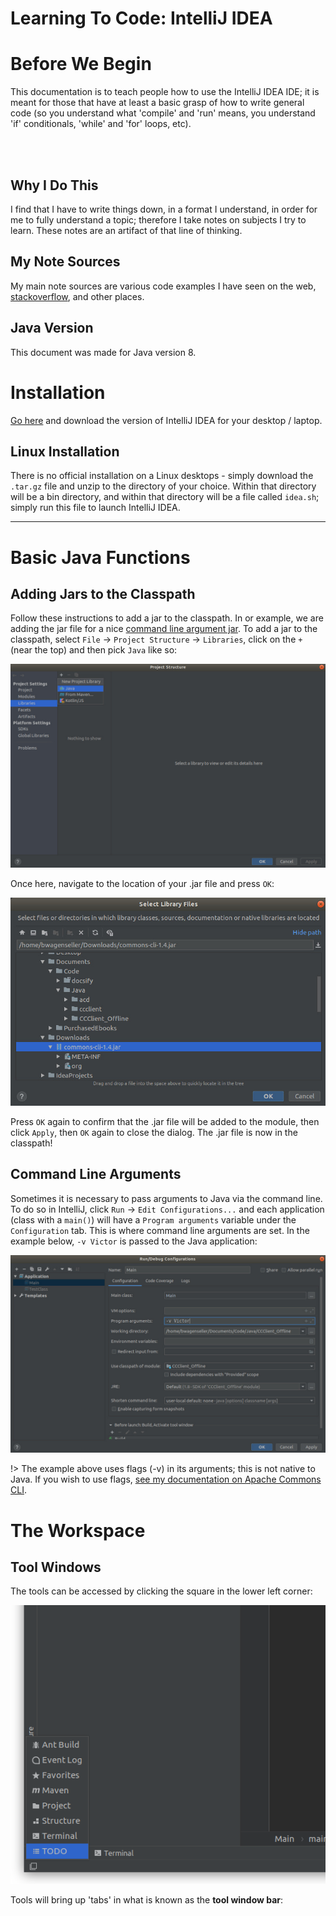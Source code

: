 # Learning To Code: IntelliJ IDEA

# Before We Begin

This documentation is to teach people how to use the IntelliJ IDEA IDE; it is meant for those that have at least a basic grasp of how to write general code (so you understand what 'compile' and 'run' means, you understand 'if' conditionals, 'while' and 'for' loops, etc). 

<br> <br>

## Why I Do This

I find that I have to write things down, in a format I understand, in order for me to fully understand a topic; therefore I take notes on subjects I try to learn. These notes are an artifact of that line of thinking.

## My Note Sources

My main note sources are various code examples I have seen on the web, [stackoverflow](https://stackoverflow.com/), and other places.

## Java Version

This document was made for Java version 8.

# Installation

[Go here](https://www.jetbrains.com/idea/download) and download the version of IntelliJ IDEA for your desktop / laptop.

## Linux Installation

There is no official installation on a Linux desktops - simply download the `.tar.gz` file and unzip to the directory of your choice. Within that directory will be a bin directory, and within that directory will be a file called `idea.sh`; simply run this file to launch IntelliJ IDEA.

---

# Basic Java Functions

## Adding Jars to the Classpath

Follow these instructions to add a jar to the classpath. In or example, we are adding the jar file for a nice [command line argument jar](learn_to_code/java/java_basics?id=command-line-arguments).
To add a jar to the classpath, select `File` -> `Project Structure` -> `Libraries`, click on the `+` (near the top) and then pick `Java` like so:

![intellij_import_jar.jpg](images/intellij_import_jar.jpg)

Once here, navigate to the location of your .jar file and press `OK`:

![intellij_pick_the_jar.jpg](images/intellij_pick_the_jar.jpg)

Press `OK` again to confirm that the .jar file will be added to the module, then click `Apply`, then `OK` again to close the dialog. The .jar file is now in the classpath!

## Command Line Arguments

Sometimes it is necessary to pass arguments to Java via the command line. To do so in IntelliJ, click `Run` -> `Edit Configurations...` and each application (class with a `main()`) will have a `Program arguments` variable under the `Configuration` tab. This is where command line arguments are set. In the example below, `-v Victor` is passed to the Java application:

![intellij_command_line_arguments.jpg](images/intellij_command_line_arguments.jpg)

!> The example above uses flags (-v) in its arguments; this is not native to Java. If you wish to use flags, [see my documentation on Apache Commons CLI](learn_to_code/java/java_basics?id=command-line-arguments).

# The Workspace

## Tool Windows

The tools can be accessed by clicking the square in the lower left corner:

![intellij_tools_in_corner.png](images/intellij_tools_in_corner.png)

Tools will bring up 'tabs' in what is known as the **tool window bar**:

